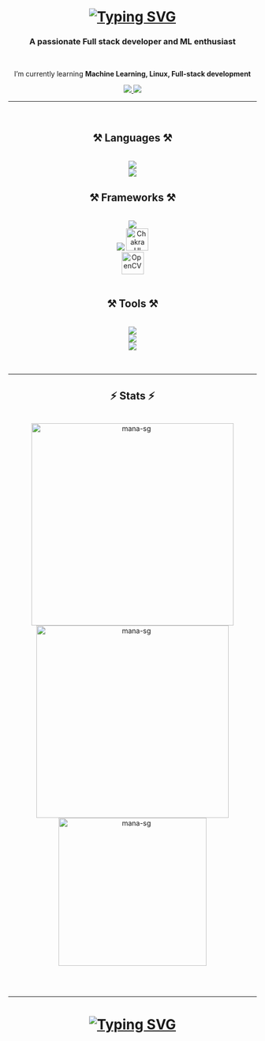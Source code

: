 
<h1 align="center"><a href="https://git.io/typing-svg"><img src="https://readme-typing-svg.demolab.com?font=arial&weight=900&size=36&pause=1000&color=00FFBB&center=true&vCenter=true&width=435&lines=I'm+Manas" alt="Typing SVG" /></a></h1>
<h3 align="center">A passionate Full stack developer and ML enthusiast</h3>

<br/>

<div align="center">
 
 I’m currently learning **Machine Learning, Linux, Full-stack development**

 </div>
 
<div align="center"> 
  <a href="mailto:manasg1111@gmail.com">
    <img src="https://img.shields.io/badge/Gmail-333333?style=for-the-badge&logo=gmail&logoColor=red" />
  </a>
  <a href="https://linkedin.com/in/manas-g424249256" target="_blank">
    <img src="https://img.shields.io/badge/LinkedIn-0077B5?style=for-the-badge&logo=linkedin&logoColor=white" target="_blank" />
  </a>
</div>

 <hr/>
<br/>
<h2 align="center">⚒️ Languages ⚒️</h2>
<br/>
<div align="center">
    <img src="https://skillicons.dev/icons?i=python,c,cpp,java,javascript" /><br>
    <img src="https://skillicons.dev/icons?i=swift,html,css" /><br/>
 <h2 align="center">⚒️ Frameworks ⚒️</h2>
<br/>
<div align="center">
    <img src="https://skillicons.dev/icons?i=react,nodejs,tensorflow,pytorch,bootstrap" /><br/>
    <img src="https://skillicons.dev/icons?i=nextjs,tailwind,flask,vite" />
    <img src="https://profilinator.rishav.dev/skills-assets/chakraui.png" alt="Chakra UI" height="45"/><br/>
    <img src="https://profilinator.rishav.dev/skills-assets/opencv-icon.svg" alt="OpenCV" height="45"/>
</div>

<br/>
<h2 align="center">⚒️ Tools ⚒️</h2>
<br/>
<div align="center">
    <img src="https://skillicons.dev/icons?i=github,git,linux,mongodb,firebase" /><br/>
    <img src="https://skillicons.dev/icons?i=matlab,arduino,vscode,unity,nodejs" /><br/>
    <img src="https://skillicons.dev/icons?i=express,postman" /><br/>
<br/>

<br/>
<hr/>

<h2 align="center">⚡ Stats ⚡</h2>
<br>
<div align=center>
  <img width=410 src="https://github-readme-streak-stats.herokuapp.com/?user=mana-sg&theme=chartreuse-dark" alt="mana-sg" />
  <img width=390 src="https://github-readme-stats.vercel.app/api?username=mana-sg&show_icons=true&locale=en&theme=chartreuse-dark" alt="mana-sg" />
  <br/>
  <img width=300 align="center" src="https://github-readme-stats.vercel.app/api/top-langs/?username=mana-sg&layout=donut&theme=chartreuse-dark&size_weight=0.5&count_weight=0.5" alt="mana-sg" />
</div>

<br/><br/>
<hr/>

<h1 align="center">
   <a href="https://git.io/typing-svg"><img src="https://readme-typing-svg.herokuapp.com?font=arial&weight=900&size=36&pause=1000&color=00FFBB&center=true&vCenter=true&width=435&lines=Thank+You+for+Visiting+❤️" alt="Typing SVG" /></a>
</h1>

<br/>
